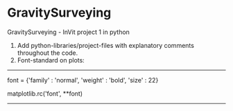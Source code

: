 # GravitySurveying
GravitySurveying - InVit project 1 in python

1) Add python-libraries/project-files with explanatory comments throughout the code. 
2) Font-standard on plots:
***
font = {'family' : 'normal',
        'weight' : 'bold',
        'size'   : 22}

matplotlib.rc('font', **font)
***

